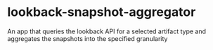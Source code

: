 # lookback-snapshot-aggregator
An app that queries the lookback API for a selected artifact type and aggregates the snapshots into the specified granularity
